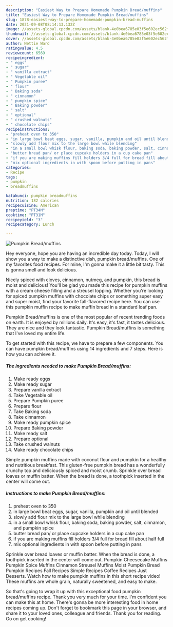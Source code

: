 ```yaml
---
description: "Easiest Way to Prepare Homemade Pumpkin Bread/muffins"
title: "Easiest Way to Prepare Homemade Pumpkin Bread/muffins"
slug: 1878-easiest-way-to-prepare-homemade-pumpkin-bread-muffins
date: 2021-09-08T08:14:13.132Z
image: //assets-global.cpcdn.com/assets/blank-4e0bea6785e03f5e602ec562f230caae08da540cada707380b4fe1bbebba43da.png
thumbnail: //assets-global.cpcdn.com/assets/blank-4e0bea6785e03f5e602ec562f230caae08da540cada707380b4fe1bbebba43da.png
cover: //assets-global.cpcdn.com/assets/blank-4e0bea6785e03f5e602ec562f230caae08da540cada707380b4fe1bbebba43da.png
author: Nettie Ward
ratingvalue: 4.5
reviewcount: 6569
recipeingredient:
- " eggs"
- " sugar"
- " vanilla extract"
- " Vegetable oil"
- " Pumpkin puree"
- " flour"
- " Baking soda"
- " cinnamon"
- " pumpkin spice"
- " Baking powder"
- " salt"
- " optional"
- " crushed walnuts"
- " chocolate chips"
recipeinstructions:
- "preheat oven to 350"
- "in large bowl beat eggs, sugar, vanilla, pumpkin and oil until blended"
- "slowly add flour mix to the large bowl while blending"
- "in a small bowl whisk flour, baking soda, baking powder, salt, cinnamon, and pumpkin spice"
- "butter bread pan/ or place cupcake holders in a cup cake pan"
- "if you are making muffins fill holders 3/4 full for bread fill about half full"
- "mix optional ingredients in with spoon before putting in pans"
categories:
- Recipe
tags:
- pumpkin
- breadmuffins

katakunci: pumpkin breadmuffins 
nutrition: 182 calories
recipecuisine: American
preptime: "PT34M"
cooktime: "PT31M"
recipeyield: "3"
recipecategory: Lunch

---
```



![Pumpkin Bread/muffins](//assets-global.cpcdn.com/assets/blank-4e0bea6785e03f5e602ec562f230caae08da540cada707380b4fe1bbebba43da.png)

Hey everyone, hope you are having an incredible day today. Today, I will show you a way to make a distinctive dish, pumpkin bread/muffins. One of my favorites food recipes. For mine, I'm gonna make it a little bit tasty. This is gonna smell and look delicious.

Nicely spiced with cloves, cinnamon, nutmeg, and pumpkin, this bread is moist and delicious! You&#39;ll be glad you made this recipe for pumpkin muffins with a cream cheese filling and a streusel topping. Whether you&#39;re looking for spiced pumpkin muffins with chocolate chips or something super easy and super moist, find your favorite fall-flavored recipe here. You can use this pumpkin muffin recipe to make muffin bread in a standard loaf pan.

Pumpkin Bread/muffins is one of the most popular of recent trending foods on earth. It is enjoyed by millions daily. It's easy, it's fast, it tastes delicious. They are nice and they look fantastic. Pumpkin Bread/muffins is something that I've loved my entire life.


To get started with this recipe, we have to prepare a few components. You can have pumpkin bread/muffins using 14 ingredients and 7 steps. Here is how you can achieve it.

<!--inarticleads1-->

##### The ingredients needed to make Pumpkin Bread/muffins:

1. Make ready  eggs
1. Make ready  sugar
1. Prepare  vanilla extract
1. Take  Vegetable oil
1. Prepare  Pumpkin puree
1. Prepare  flour
1. Take  Baking soda
1. Take  cinnamon
1. Make ready  pumpkin spice
1. Prepare  Baking powder
1. Make ready  salt
1. Prepare  optional
1. Take  crushed walnuts
1. Make ready  chocolate chips


Simple pumpkin muffins made with coconut flour and pumpkin for a healthy and nutritious breakfast. This gluten-free pumpkin bread has a wonderfully crunchy top and deliciously spiced and moist crumb. Sprinkle over bread loaves or muffin batter. When the bread is done, a toothpick inserted in the center will come out. 

<!--inarticleads2-->

##### Instructions to make Pumpkin Bread/muffins:

1. preheat oven to 350
1. in large bowl beat eggs, sugar, vanilla, pumpkin and oil until blended
1. slowly add flour mix to the large bowl while blending
1. in a small bowl whisk flour, baking soda, baking powder, salt, cinnamon, and pumpkin spice
1. butter bread pan/ or place cupcake holders in a cup cake pan
1. if you are making muffins fill holders 3/4 full for bread fill about half full
1. mix optional ingredients in with spoon before putting in pans


Sprinkle over bread loaves or muffin batter. When the bread is done, a toothpick inserted in the center will come out. Pumpkin Cheesecake Muffins Pumpkin Spice Muffins Cinnamon Streusel Muffins Moist Pumpkin Bread Pumpkin Recipes Fall Recipes Simple Recipes Coffee Recipes Just Desserts. Watch how to make pumpkin muffins in this short recipe video! These muffins are whole grain, naturally sweetened, and easy to make. 

So that's going to wrap it up with this exceptional food pumpkin bread/muffins recipe. Thank you very much for your time. I'm confident you can make this at home. There's gonna be more interesting food in home recipes coming up. Don't forget to bookmark this page in your browser, and share it to your loved ones, colleague and friends. Thank you for reading. Go on get cooking!
